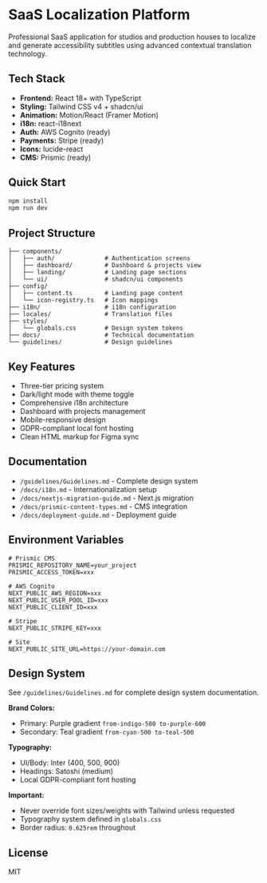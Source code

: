 # SaaS Localization Platform

Professional SaaS application for studios and production houses to localize and generate accessibility subtitles using advanced contextual translation technology.

## Tech Stack

- **Frontend:** React 18+ with TypeScript
- **Styling:** Tailwind CSS v4 + shadcn/ui
- **Animation:** Motion/React (Framer Motion)
- **i18n:** react-i18next
- **Auth:** AWS Cognito (ready)
- **Payments:** Stripe (ready)
- **Icons:** lucide-react
- **CMS:** Prismic (ready)

## Quick Start

```bash
npm install
npm run dev
```

## Project Structure

```
├── components/
│   ├── auth/              # Authentication screens
│   ├── dashboard/         # Dashboard & projects view
│   ├── landing/           # Landing page sections
│   └── ui/                # shadcn/ui components
├── config/
│   ├── content.ts         # Landing page content
│   └── icon-registry.ts   # Icon mappings
├── i18n/                  # i18n configuration
├── locales/               # Translation files
├── styles/
│   └── globals.css        # Design system tokens
├── docs/                  # Technical documentation
└── guidelines/            # Design guidelines
```

## Key Features

- Three-tier pricing system
- Dark/light mode with theme toggle
- Comprehensive i18n architecture
- Dashboard with projects management
- Mobile-responsive design
- GDPR-compliant local font hosting
- Clean HTML markup for Figma sync

## Documentation

- `/guidelines/Guidelines.md` - Complete design system
- `/docs/i18n.md` - Internationalization setup
- `/docs/nextjs-migration-guide.md` - Next.js migration
- `/docs/prismic-content-types.md` - CMS integration
- `/docs/deployment-guide.md` - Deployment guide

## Environment Variables

```env
# Prismic CMS
PRISMIC_REPOSITORY_NAME=your_project
PRISMIC_ACCESS_TOKEN=xxx

# AWS Cognito
NEXT_PUBLIC_AWS_REGION=xxx
NEXT_PUBLIC_USER_POOL_ID=xxx
NEXT_PUBLIC_CLIENT_ID=xxx

# Stripe
NEXT_PUBLIC_STRIPE_KEY=xxx

# Site
NEXT_PUBLIC_SITE_URL=https://your-domain.com
```

## Design System

See `/guidelines/Guidelines.md` for complete design system documentation.

**Brand Colors:**
- Primary: Purple gradient `from-indigo-500 to-purple-600`
- Secondary: Teal gradient `from-cyan-500 to-teal-500`

**Typography:**
- UI/Body: Inter (400, 500, 900)
- Headings: Satoshi (medium)
- Local GDPR-compliant font hosting

**Important:**
- Never override font sizes/weights with Tailwind unless requested
- Typography system defined in `globals.css`
- Border radius: `0.625rem` throughout

## License

MIT
